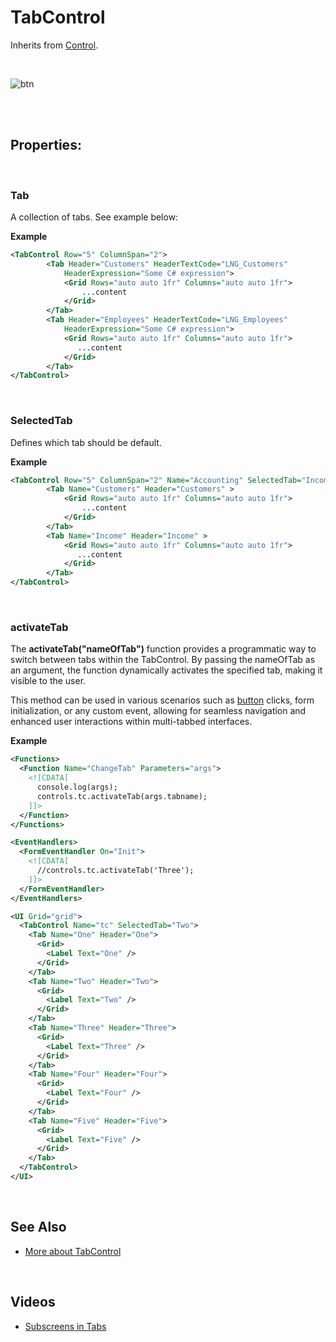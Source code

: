 
# TabControl

Inherits from [Control](control.md).

<br/>

![btn](https://profitbasedocs.blob.core.windows.net/images/onTappedTab0.png)

<br/>

<br/>

## Properties:

<br/>

### Tab

A collection of tabs. See example below:

**Example**

```xml
<TabControl Row="5" ColumnSpan="2">
        <Tab Header="Customers" HeaderTextCode="LNG_Customers"
            HeaderExpression="Some C# expression">
            <Grid Rows="auto auto 1fr" Columns="auto auto 1fr">
                ...content
            </Grid>
        </Tab>
        <Tab Header="Employees" HeaderTextCode="LNG_Employees"
            HeaderExpression="Some C# expression">
            <Grid Rows="auto auto 1fr" Columns="auto auto 1fr">
               ...content
            </Grid>
        </Tab>
</TabControl>
```

<br/>

### SelectedTab

Defines which tab should be default.



**Example**

```xml
<TabControl Row="5" ColumnSpan="2" Name="Accounting" SelectedTab="Income">
        <Tab Name="Customers" Header="Customers" >
            <Grid Rows="auto auto 1fr" Columns="auto auto 1fr">
                ...content
            </Grid>
        </Tab>
        <Tab Name="Income" Header="Income" >
            <Grid Rows="auto auto 1fr" Columns="auto auto 1fr">
               ...content
            </Grid>
        </Tab>
</TabControl>
```

<br/>


### activateTab

The **activateTab("nameOfTab")** function provides a programmatic way to switch between tabs within the TabControl. By passing the nameOfTab as an argument, the function dynamically activates the specified tab, making it visible to the user. 

This method can be used in various scenarios such as [button](button.md) clicks, form initialization, or any custom event, allowing for seamless navigation and enhanced user interactions within multi-tabbed interfaces.



**Example**

```xml
<Functions>
  <Function Name="ChangeTab" Parameters="args">
    <![CDATA[
      console.log(args);
      controls.tc.activateTab(args.tabname);
    ]]>
  </Function>
</Functions>

<EventHandlers>
  <FormEventHandler On="Init">
    <![CDATA[
      //controls.tc.activateTab('Three');
    ]]>
  </FormEventHandler>
</EventHandlers>

<UI Grid="grid">
  <TabControl Name="tc" SelectedTab="Two">
    <Tab Name="One" Header="One">
      <Grid>
        <Label Text="One" />
      </Grid>
    </Tab>
    <Tab Name="Two" Header="Two">
      <Grid>
        <Label Text="Two" />
      </Grid>
    </Tab>
    <Tab Name="Three" Header="Three">
      <Grid>
        <Label Text="Three" />
      </Grid>
    </Tab>
    <Tab Name="Four" Header="Four">
      <Grid>
        <Label Text="Four" />
      </Grid>
    </Tab>
    <Tab Name="Five" Header="Five">
      <Grid>
        <Label Text="Five" />
      </Grid>
    </Tab>
  </TabControl>
</UI>

```

<br/>


## See Also

- [More about TabControl](../../../workbooks/components/uielements/tabcontrol.md)

<br/>

## Videos

- [Subscreens in Tabs](../../../../videos/workbooks.md)
